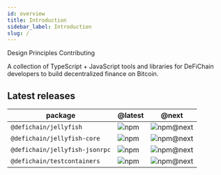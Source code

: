 ```yaml
---
id: overview
title: Introduction
sidebar_label: Introduction
slug: /
---
```


Design Principles
Contributing

A collection of TypeScript + JavaScript tools and libraries for DeFiChain developers to build decentralized finance on Bitcoin.



## Latest releases

|package|@latest|@next|
|---|---|---|
|`@defichain/jellyfish`|![npm](https://img.shields.io/npm/v/@defichain/jellyfish)|![npm@next](https://img.shields.io/npm/v/@defichain/jellyfish/next)|
|`@defichain/jellyfish-core`|![npm](https://img.shields.io/npm/v/@defichain/jellyfish-core)|![npm@next](https://img.shields.io/npm/v/@defichain/jellyfish-core/next)|
|`@defichain/jellyfish-jsonrpc`|![npm](https://img.shields.io/npm/v/@defichain/jellyfish-jsonrpc)|![npm@next](https://img.shields.io/npm/v/@defichain/jellyfish-jsonrpc/next)|
|`@defichain/testcontainers`|![npm](https://img.shields.io/npm/v/@defichain/testcontainers)|![npm@next](https://img.shields.io/npm/v/@defichain/testcontainers/next)|
